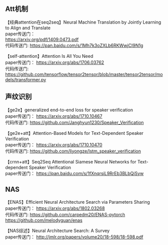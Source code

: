 ## Att机制
【经典attention在seq2seq】Neural Machine Translation by Jointly Learning to Align and Translate<br>
paper传送门：<br>
https://arxiv.org/pdf/1409.0473.pdf<br>
代码传送门:
https://pan.baidu.com/s/1Mh7k3oZXLb6RKWwjCI9N1g<br>

【self-attention】Attention Is All You Need<br>
paper传送门：
https://arxiv.org/abs/1706.03762<br>
代码传送门:
https://github.com/tensorflow/tensor2tensor/blob/master/tensor2tensor/models/transformer.py<br>

## 声纹识别
【ge2e】generalized end-to-end loss for speaker verification <br>
paper传送门：
https://arxiv.org/abs/1710.10467<br>
代码传送门:
https://github.com/Janghyun1230/Speaker_Verification<br>

【ge2e+att】Attention-Based Models for Text-Dependent Speaker Verification<br>
paper传送门：
https://arxiv.org/abs/1710.10470<br>
代码传送门:
https://github.com/liyongze/lstm_speaker_verification<br>

【crnn+att】Seq2Seq Attentional Siamese Neural Networks for Text-dependent Speaker Verification<br>
paper传送门：
https://pan.baidu.com/s/1fXnqrsiL9RrEb3BLbQiSyw<br>

## NAS
【ENAS】Efficient Neural Architecture Search via Parameters Sharing<br>
paper传送门：
https://arxiv.org/abs/1802.03268<br>
代码传送门:
https://github.com/carpedm20/ENAS-pytorch<br>
https://github.com/melodyguan/enas

【NAS综述】Neural Architecture Search: A Survey<br>
paper传送门：
http://jmlr.org/papers/volume20/18-598/18-598.pdf<br>



